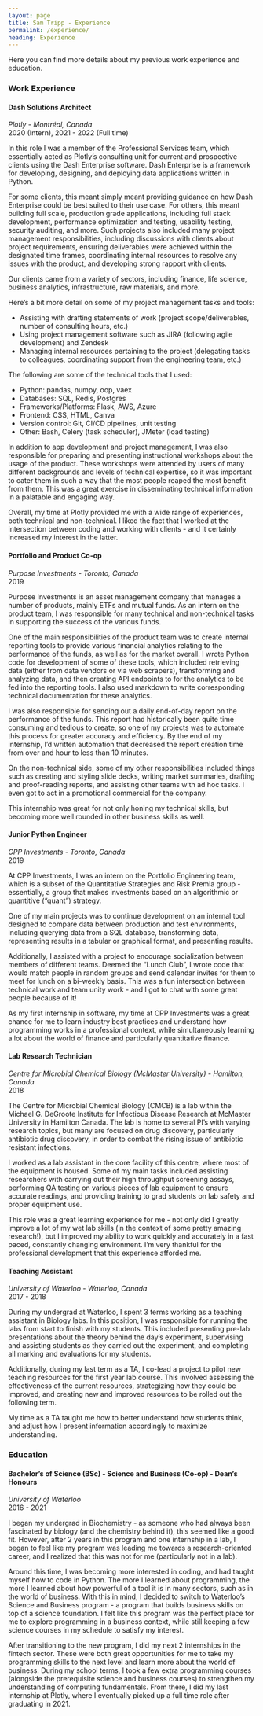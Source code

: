 ```yaml
---
layout: page
title: Sam Tripp - Experience
permalink: /experience/
heading: Experience
---
```


Here you can find more details about my previous work experience and education.

### Work Experience
#### Dash Solutions Architect
*Plotly - Montréal, Canada*\
2020 (Intern), 2021 - 2022 (Full time)

In this role I was a member of the Professional Services team, which essentially acted as Plotly’s consulting unit for current and prospective clients using the Dash Enterprise software. Dash Enterprise is a framework for developing, designing, and deploying data applications written in Python.

For some clients, this meant simply meant providing guidance on how Dash Enterprise could be best suited to their use case. For others, this meant building full scale, production grade applications, including full stack development, performance optimization and testing, usability testing, security auditing, and more. Such projects also included many project management responsibilities, including discussions with clients about project requirements, ensuring deliverables were achieved within the designated time frames, coordinating internal resources to resolve any issues with the product, and developing strong rapport with clients.

Our clients came from a variety of sectors, including finance, life science, business analytics, infrastructure, raw materials, and more.

Here’s a bit more detail on some of my project management tasks and tools:
- Assisting with drafting statements of work (project scope/deliverables, number of consulting hours, etc.)
- Using project management software such as JIRA (following agile development) and Zendesk
- Managing internal resources pertaining to the project (delegating tasks to colleagues, coordinating support from the engineering team, etc.)

The following are some of the technical tools that I used:
- Python: pandas, numpy, oop, vaex
- Databases: SQL, Redis, Postgres
- Frameworks/Platforms: Flask, AWS, Azure
- Frontend: CSS, HTML, Canva
- Version control: Git, CI/CD pipelines, unit testing
- Other: Bash, Celery (task scheduler), JMeter (load testing)

In addition to app development and project management, I was also responsible for preparing and presenting instructional workshops about the usage of the product. These workshops were attended by users of many different backgrounds and levels of technical expertise, so it was important to cater them in such a way that the most people reaped the most benefit from them. This was a great exercise in disseminating technical information in a palatable and engaging way.

Overall, my time at Plotly provided me with a wide range of experiences, both technical and non-technical. I liked the fact that I worked at the intersection between coding and working with clients - and it certainly increased my interest in the latter.

#### Portfolio and Product Co-op
*Purpose Investments - Toronto, Canada*\
2019

Purpose Investments is an asset management company that manages a number of products, mainly ETFs and mutual funds. As an intern on the product team, I was responsible for many technical and non-technical tasks in supporting the success of the various funds.

One of the main responsibilities of the product team was to create internal reporting tools to provide various financial analytics relating to the performance of the funds, as well as for the market overall. I wrote Python code for development of some of these tools, which included retrieving data (either from data vendors or via web scrapers), transforming and analyzing data, and then creating API endpoints to for the analytics to be fed into the reporting tools. I also used markdown to write corresponding technical documentation for these analytics.

I was also responsible for sending out a daily end-of-day report on the performance of the funds. This report had historically been quite time consuming and tedious to create, so one of my projects was to automate this process for greater accuracy and efficiency. By the end of my internship, I’d written automation that decreased the report creation time from over and hour to less than 10 minutes.

On the non-technical side, some of my other responsibilities included things such as creating and styling slide decks, writing market summaries, drafting and proof-reading reports, and assisting other teams with ad hoc tasks. I even got to act in a promotional commercial for the company.

This internship was great for not only honing my technical skills, but becoming more well rounded in other business skills as well.

#### Junior Python Engineer
*CPP Investments - Toronto, Canada*\
2019

At CPP Investments, I was an intern on the Portfolio Engineering team, which is a subset of the Quantitative Strategies and Risk Premia group - essentially, a group that makes investments based on an algorithmic or quantitive (“quant”) strategy.

One of my main projects was to continue development on an internal tool designed to compare data between production and test environments, including querying data from a SQL database, transforming data, representing results in a tabular or graphical format, and presenting results.

Additionally, I assisted with a project to encourage socialization between members of different teams. Deemed the “Lunch Club”, I wrote code that would match people in random groups and send calendar invites for them to meet for lunch on a bi-weekly basis. This was a fun intersection between technical work and team unity work - and I got to chat with some great people because of it!

As my first internship in software, my time at CPP Investments was a great chance for me to learn industry best practices and understand how programming works in a professional context, while simultaneously learning a lot about the world of finance and particularly quantitative finance.


#### Lab Research Technician
*Centre for Microbial Chemical Biology (McMaster University) - Hamilton, Canada*\
2018

The Centre for Microbial Chemical Biology (CMCB) is a lab within the Michael G. DeGroote Institute for Infectious Disease Research at McMaster University in Hamilton Canada. The lab is home to several PI’s with varying research topics, but many are focused on drug discovery, particularly antibiotic drug discovery, in order to combat the rising issue of antibiotic resistant infections.

I worked as a lab assistant in the core facility of this centre, where most of the equipment is housed. Some of my main tasks included assisting researchers with carrying out their high throughput screening assays, performing QA testing on various pieces of lab equipment to ensure accurate readings, and providing training to grad students on lab safety and proper equipment use.

This role was a great learning experience for me - not only did I greatly improve a lot of my wet lab skills (in the context of some pretty amazing research!), but I improved my ability to work quickly and accurately in a fast paced, constantly changing environment. I’m very thankful for the professional development that this experience afforded me.


#### Teaching Assistant
*University of Waterloo - Waterloo, Canada*\
2017 - 2018

During my undergrad at Waterloo, I spent 3 terms working as a teaching assistant in Biology labs. In this position, I was responsible for running the labs from start to finish with my students. This included presenting pre-lab presentations about the theory behind the day’s experiment, supervising and assisting students as they carried out the experiment, and completing all marking and evaluations for my students.

Additionally, during my last term as a TA, I co-lead a project to pilot new teaching resources for the first year lab course. This involved assessing the effectiveness of the current resources, strategizing how they could be improved, and creating new and improved resources to be rolled out the following term.

My time as a TA taught me how to better understand how students think, and adjust how I present information accordingly to maximize understanding.

### Education
#### Bachelor’s of Science (BSc) - Science and Business (Co-op) - Dean’s Honours
*University of Waterloo*\
2016 - 2021

I began my undergrad in Biochemistry - as someone who had always been fascinated by biology (and the chemistry behind it), this seemed like a good fit. However, after 2 years in this program and one internship in a lab, I began to feel like my program was leading me towards a research-oriented career, and I realized that this was not for me (particularly not in a lab).

Around this time, I was becoming more interested in coding, and had taught myself how to code in Python. The more I learned about programming, the more I learned about how powerful of a tool it is in many sectors, such as in the world of business. With this in mind, I decided to switch to Waterloo’s Science and Business program - a program that builds business skills on top of a science foundation. I felt like this program was the perfect place for me to explore programming in a business context, while still keeping a few science courses in my schedule to satisfy my interest.

After transitioning to the new program, I did my next 2 internships in the fintech sector. These were both great opportunities for me to take my programming skills to the next level and learn more about the world of business. During my school terms, I took a few extra programming courses (alongside the prerequisite science and business courses) to strengthen my understanding of computing fundamentals. From there, I did my last internship at Plotly, where I eventually picked up a full time role after graduating in 2021.

